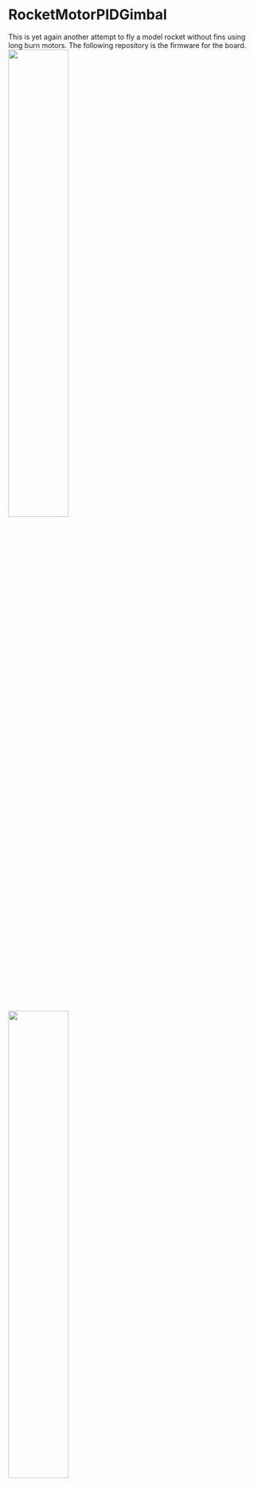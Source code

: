# RocketMotorPIDGimbal
This is yet again another attempt to fly a model rocket without fins using long burn motors. The following repository is the firmware for the board.
<img src="/photos/motor_gimbal1.png" width="49%">

<img src="/photos/motor_gimbal2.jpg" width="49%">

I am using the Arduino PID library an STM32F103C board (you can use an arduino Nano) and a 3D printer to print the 24mm motor gimbal
It uses a bluetooth module (HC-05, HC-06 etc ...)to communicate with an Android device

<img src="/photos/gimbal board 2.jpg" width="49%">

<img src="/photos/gimbal board 1.jpg" width="49%">

Use it with my Gimbal console application
https://github.com/bdureau/MotorGimbalConsole

I also have another version with the Bosch BNO055 sensor which is a lot less complex
https://github.com/bdureau/RocketMotorPIDGimbal_bno055/
